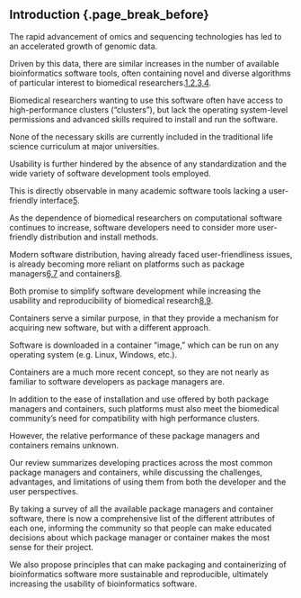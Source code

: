 ## Introduction {.page_break_before}

The rapid advancement of omics and sequencing technologies has led to an accelerated growth of genomic data.

Driven by this data, there are similar increases in the number of available bioinformatics software tools, often containing novel and diverse algorithms of particular interest to biomedical researchers.[1,2](https://paperpile.com/c/4vBDtY/K3NL0+2VBcv),[3,4](https://paperpile.com/c/4vBDtY/invAu+anSBw).

Biomedical researchers wanting to use this software often have access to high-performance clusters (“clusters”), but lack the operating system-level permissions and advanced skills required to install and run the software.

None of the necessary skills are currently included in the traditional life science curriculum at major universities.

Usability is further hindered by the absence of any standardization and the wide variety of software development tools employed.

This is directly observable in many academic software tools lacking a user-friendly interface[5](https://paperpile.com/c/4vBDtY/kjwlC). 

As the dependence of biomedical researchers on computational software continues to increase, software developers need to consider more user-friendly distribution and install methods.

Modern software distribution, having already faced user-friendliness issues, is already becoming more reliant on platforms such as package managers[6,7](https://paperpile.com/c/4vBDtY/FzmWB+bOcb9) and containers[8](https://paperpile.com/c/4vBDtY/MSoil).

Both promise to simplify software development while increasing the usability and reproducibility of biomedical research[8,9](https://paperpile.com/c/4vBDtY/MSoil+1z8Fh).



Containers serve a similar purpose, in that they provide a mechanism for acquiring new software, but with a different approach.

Software is downloaded in a container “image,” which can be run on any operating system (e.g. Linux, Windows, etc.).

Containers are a much more recent concept, so they are not nearly as familiar to software developers as package managers are.

In addition to the ease of installation and use offered by both package managers and containers, such platforms must also meet the biomedical community’s need for compatibility with high performance clusters.

However, the  relative performance of these package managers and containers remains unknown.

Our review summarizes developing practices across the most common package managers and containers, while discussing the challenges, advantages, and limitations of using them from both the developer and the user perspectives.

By taking a survey of all the available package managers and container software, there is now a comprehensive list of the different attributes of each one, informing the community so that people can make educated decisions about which package manager or container makes the most sense for their project.

We also propose principles that can make packaging and containerizing of bioinformatics software more sustainable and reproducible, ultimately increasing the usability of bioinformatics software.